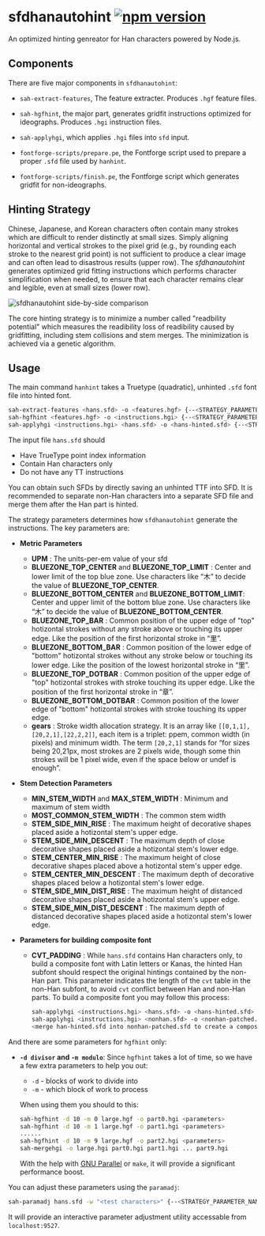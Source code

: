 # sfdhanautohint [![npm version](https://badge.fury.io/js/sfdhanautohint.svg)](https://badge.fury.io/js/sfdhanautohint)

An optimized hinting genreator for Han characters powered by Node.js.

## Components

There are five major components in `sfdhanautohint`:

- `sah-extract-features`, The feature extracter. Produces `.hgf` feature files.

- `sah-hgfhint`, the major part, generates gridfit instructions optimized for ideographs. Produces `.hgi` instruction files.
- `sah-applyhgi`, which applies `.hgi` files into `sfd` input.
- `fontforge-scripts/prepare.pe`, the Fontforge script used to prepare a proper `.sfd` file used by `hanhint`.
- `fontforge-scripts/finish.pe`, the Fontforge script which generates gridfit for non-ideographs.

## Hinting Strategy

Chinese, Japanese, and Korean characters often contain many strokes which are difficult to render distinctly at small sizes. Simply aligning horizontal and vertical strokes to the pixel grid (e.g., by rounding each stroke to the nearest grid point) is not sufficient to produce a clear image and can often lead to disastrous results (upper row). The *sfdhanautohint* generates optimized grid fitting instructions which performs character simplification when needed, to ensure that each character remains clear and legible, even at small sizes (lower row).

![sfdhanautohint side-by-side comparison](https://raw.githubusercontent.com/be5invis/sfdhanautohint/master/example-img/example.png)

The core hinting strategy is to minimize a number called "readbility potential" which measures the readibility loss of readibility caused by gridfitting, including stem collisions and stem merges. The minimization is achieved via a genetic algorithm.

## Usage

The main command `hanhint` takes a Truetype (quadratic), unhinted `.sfd` font file into hinted font.

``` bash
sah-extract-features <hans.sfd> -o <features.hgf> {--<STRATEGY_PARAMETER_NAME>=<STRATEGY_PARAMETER_VALUE>}
sah-hgfhint <features.hgf> -o <instructions.hgi> {--<STRATEGY_PARAMETER_NAME>=<STRATEGY_PARAMETER_VALUE>}
sah-applyhgi <instructions.hgi> <hans.sfd> -o <hans-hinted.sfd> {--<STRATEGY_PARAMETER_NAME>=<STRATEGY_PARAMETER_VALUE>}
```

The input file `hans.sfd` should

* Have TrueType point index information
* Contain Han characters only
* Do not have any TT instructions

You can obtain such SFDs by directly saving an unhinted TTF into SFD. It is recommended to separate non-Han characters into a separate SFD file and merge them after the Han part is hinted.

The strategy parameters determines how `sfdhanautohint` generate the instructions. The key parameters are:

* **Metric Parameters**

  * **UPM** : The units-per-em value of your sfd
  * **BLUEZONE_TOP_CENTER** and **BLUEZONE_TOP_LIMIT** : Center and lower limit of the top blue zone. Use characters like “木” to decide the value of **BLUEZONE_TOP_CENTER**.
  * **BLUEZONE_BOTTOM_CENTER** and **BLUEZONE_BOTTOM_LIMIT**: Center and upper limit of the bottom blue zone. Use characters like “木” to decide the value of **BLUEZONE_BOTTOM_CENTER**.
  * **BLUEZONE_TOP_BAR** : Common position of the upper edge of "top" hotizontal strokes without any stroke above or touching its upper edge. Like the position of the first horizontal stroke in “里”.
  * **BLUEZONE_BOTTOM_BAR** : Common position of the lower edge of "bottom" hotizontal strokes without any stroke below or touching its lower edge. Like the position of the lowest horizontal stroke in “里”.
  * **BLUEZONE_TOP_DOTBAR** : Common position of the upper edge of "top" hotizontal strokes with stroke touching its upper edge. Like the position of the first horizontal stroke in “章”.
  * **BLUEZONE_BOTTOM_DOTBAR** : Common position of the lower edge of "bottom" hotizontal strokes with stroke touching its upper edge.
  * **gears** : Stroke width allocation strategy. It is an array like `[[0,1,1],[20,2,1],[22,2,2]]`, each item is a triplet: ppem, common width (in pixels) and minimum width. The term `[20,2,1]` stands for “for sizes being 20,21px, most strokes are 2 pixels wide, though some thin strokes will be 1 pixel wide, even if the space below or undef is enough”.

* **Stem Detection Parameters**

  * **MIN_STEM_WIDTH** and **MAX_STEM_WIDTH** : Minimum and maximum of stem width
  * **MOST_COMMON_STEM_WIDTH** : The common stem width
  * **STEM_SIDE_MIN_RISE** : The maximum height of decorative shapes placed aside a hotizontal stem's upper edge.
  * **STEM_SIDE_MIN_DESCENT** : The maximum depth of close decorative shapes placed aside a hotizontal stem's lower edge.
  * **STEM_CENTER_MIN_RISE** : The maximum height of close decorative shapes placed above a hotizontal stem's upper edge.
  * **STEM_CENTER_MIN_DESCENT** : The maximum depth of decorative shapes placed below a hotizontal stem's lower edge.
  * **STEM_SIDE_MIN_DIST_RISE** : The maximum height of distanced decorative shapes placed aside a hotizontal stem's upper edge.
  * **STEM_SIDE_MIN_DIST_DESCENT** : The maximum depth of distanced decorative shapes placed aside a hotizontal stem's lower edge.

* **Parameters for building composite font**

  * **CVT_PADDING** : While `hans.sfd` contains Han characters only, to build a composite font with Latin letters or Kanas, the hinted Han subfont should respect the original hintings contained by the non-Han part. This parameter indicates the length of the `cvt` table in the non-Han subfont, to avoid `cvt` conflict between Han and non-Han parts. To build a composite font you may follow this process:	

    ``` bash
    sah-applyhgi <instructions.hgi> <hans.sfd> -o <hans-hinted.sfd> {--<STRATEGY_PARAMETER_NAME>=<STRATEGY_PARAMETER_VALUE>}
    sah-applyhgi <instructions.hgi> <nonhan.sfd> -o <nonhan-patched.sfd> {--<STRATEGY_PARAMETER_NAME>=<STRATEGY_PARAMETER_VALUE>}
    <merge han-hinted.sfd into nonhan-patched.sfd to create a composite font>
    ```

And there are some parameters for `hgfhint` only:

* **`-d divisor` and `-m modulo`**: Since `hgfhint` takes a lot of time, so we have a few extra parameters to help you out:

  * `-d` - blocks of work to divide into
  * `-m` - which block of work to process

  When using them you should to this:

  ``` bash
  sah-hgfhint -d 10 -m 0 large.hgf -o part0.hgi <parameters>
  sah-hgfhint -d 10 -m 1 large.hgf -o part1.hgi <parameters>
  ......
  sah-hgfhint -d 10 -m 9 large.hgf -o part2.hgi <parameters>
  sah-mergehgi -o large.hgi part0.hgi part1.hgi ... part9.hgi
  ```

  With the help with [GNU Parallel](https://gnu.org/s/parallel/) or `make`, it will provide a significant performance boost.

You can adjust these parameters using the `paramadj`:

``` bash
sah-paramadj hans.sfd -w "<test characters>" {--<STRATEGY_PARAMETER_NAME>=<STRATEGY_PARAMETER_VALUE>}
```

It will provide an interactive parameter adjustment utility accessable from `localhost:9527`.